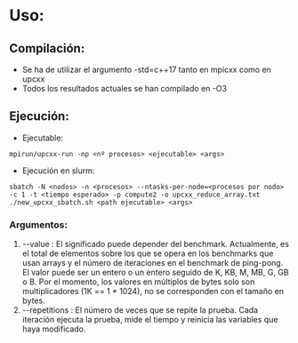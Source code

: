 # Uso:
## Compilación:
- Se ha de utilizar el argumento -std=c++17 tanto en mpicxx como en upcxx
- Todos los resultados actuales se han compilado en -O3
## Ejecución:
- Ejecutable:
```
mpirun/upcxx-run -np <nº procesos> <ejecutable> <args>
```
- Ejecución en slurm:
```
sbatch -N <nodos> -n <procesos> --ntasks-per-node=<procesos por nodo> -c 1 -t <tiempo esperado> -p compute2 -o upcxx_reduce_array.txt ./new_upcxx_sbatch.sh <path ejecutable> <args>
```
### Argumentos:
1. --value <number>: El significado puede depender del benchmark. Actualmente, es el total de elementos sobre los que se opera en los benchmarks que usan arrays y el número de iteraciones en el benchmark de ping-pong.
El valor puede ser un entero o un entero seguido de K, KB, M, MB, G, GB o B. Por el momento, los valores en múltiplos de bytes solo son multiplicadores (1K == 1 * 1024), no se corresponden con el tamaño en bytes.
2. --repetitions <number>: El número de veces que se repite la prueba. Cada iteración ejecuta la prueba, mide el tiempo y reinicia las variables que haya modificado.
